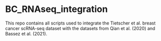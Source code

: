 # BC_RNAseq_integration

This repo contains all scripts used to integrate the Tietscher et al. breast cancer scRNA-seq dataset with the datasets from Qian et al. (2020) and Bassez et al. (2021).

